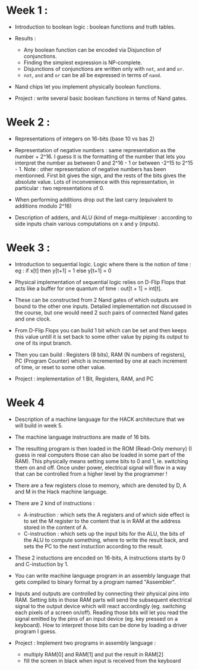 # Week 1 :

- Introduction to boolean logic : boolean functions and truth tables.

- Results : 
  * Any boolean function can be encoded via Disjunction of conjunctions.
  * Finding the simplest expression is NP-complete.
  * Disjunctions of conjunctions are written only with `not`, `and` and `or`.
  * `not`, `and` and `or` can be all be expressed in terms of `nand`.

- Nand chips let you implement physically boolean functions.

- Project : write several basic boolean functions in terms of Nand gates.

# Week 2 :

- Representations of integers on 16-bits (base 10 vs bas 2)

- Representation of negative numbers : same representation as the number + 2^16.
  I guess it is the formatting of the number that lets you interpret the number
  as between 0 and 2^16 - 1 or between -2^15 to 2^15 - 1.
  Note : other representation of negative numbers has been mentionned. First
  bit gives the sign, and the rests of the bits gives the absolute value. Lots
  of inconvenience with this representation, in particular : two representations
  of 0.

- When performing additions drop out the last carry (equivalent to additions
  modulo 2^16)

- Description of adders, and ALU (kind of mega-multiplexer : according to side
  inputs chain various computations on x and y (inputs).

# Week 3 :

- Introduction to sequential logic. Logic where there is the notion of time :
  eg : if x[t] then y[t+1] = 1 else y[t+1] = 0

- Physical implementation of sequential logic relies on D-Flip Flops that acts
  like a buffer for one quantum of time : out[t + 1] = int[t].
  
- These can be constructed from 2 Nand gates of which outputs are bound to the
  other one inputs. Detailed implementation not discussed in the course, but one
  would need 2 such pairs of connected Nand gates and one clock.

- From D-Flip Flops you can build 1 bit which can be set and then keeps this
  value untill it is set back to some other value by piping its output to one of
  its input branch.

- Then you can build : Registers (8 bits), RAM (N numbers of registers), PC
  (Program Counter) which is incremented by one at each increment of time, or
  reset to some other value.

- Project : implementation of 1 Bit, Registers, RAM, and PC

# Week 4

- Description of a machine language for the HACK architecture that we will build
  in week 5.

- The machine language instructions are made of 16 bits.

- The resulting program is then loaded in the ROM (Read-Only memory) (I guess in
  real computers those can also be loaded in some part of the RAM). This
  physically means setting some bits to 0 and 1, ie. switching them on and off.
  Once under power, electrical signal will flow in a way that can be controlled
  from a higher level by the programmer !

- There are a few registers close to memory, which are denoted by D, A and M in the Hack
  machine language. 
  
- There are 2 kind of instructions : 
  * A-instruction : which sets the A registers and of which side effect is to
    set the M register to the content that is in RAM at the address stored in the
    content of A.
  * C-instruction : which sets up the input bits for the ALU, the bits of the
    ALU to compute something, where to write the result back, and sets the PC to
    the next instuction according to the result.

- These 2 instuctions are encoded on 16-bits, A instructions starts by 0 and
  C-instuction by 1.

- You can write machine language program in an assembly language that gets
  compiled to binary format by a program named "Assembler".

- Inputs and outputs are controlled by connecting their physical pins into
  RAM. Setting bits in those RAM parts will send the subsequent electrical
  signal to the output device which will react accordingly (eg. switching each
  pixels of a screen on/off). Reading those bits will let you read the signal
  emitted by the pins of an input device (eg. key pressed on a keyboard). How to
  interpret those bits can be done by loading a driver program I guess.

- Project : Implement two programs in assembly language : 
  * multiply RAM[0] and RAM[1] and put the result in RAM[2]
  * fill the screen in black when input is received from the keyboard

